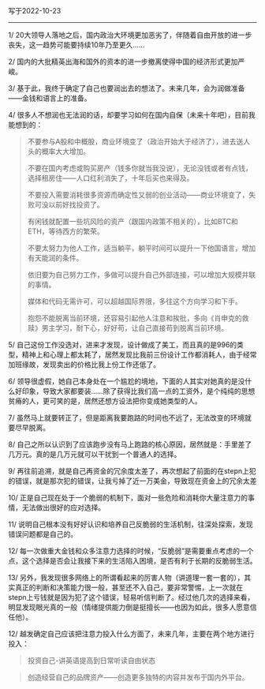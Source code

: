 写于2022-10-23

-----

1/ 20大领导人落地之后，国内政治大环境更加恶劣了，伴随着自由开放的进一步丧失，这一趋势可能要持续10年乃至更久……

2/ 国内的大批精英出海和国外的资本的进一步撤离使得中国的经济形式更加严峻。

3/ 基于此，我终于确定了自己也要润出去的想法了。未来几年，会为润做准备——金钱和语言上的准备。

4/ 很多人不想润也无法润的话，却要学习如何在国内自保（未来十年吧），目前我能想到的：
>不要参与A股和中概股，商业环境变了（政治开始大于经济了），进去送人头的概率大大增加。
>
>不要在国内考虑或购买房产（钱多你就当我没说），无论没钱或者有点钱，选择租房住——人口红利消失了，十年后买也来得及。
>
>不要投入需要消耗很多资源而确定性又弱的创业活动——商业环境变了，失败可没以前好找投资了。
>
>有闲钱就配置一些坑风险的资产（跟国内政策不相关的），比如BTC和ETH，等待西方的繁荣。
>
>不要太努力为他人工作，适当躺平，躺平时间可以提升一下他国语言，增加有天能润的条件。
>
>依旧要为自己努力工作，多做可以提升自己外部连接，可以增加大规模并联的事情。
>
>媒体和代码无需许可，可以超越国际界限，多往这个方向学习和下手。
>
>抱怨不能脱离当前环境，还容易引起他人注意和挨批，多向《肖申克的救赎》男主学习，耐下心，好好苟，让自己直接苟到脱离当前环境。

5/ 自己这份工作没选对，进来才发现，设计做成了美工，而且真的是996的类型，精神上和心理上都太耗了，居然发现比我前三份设计工作都消耗人，由于经常加班缘故，发现卖出的价格比我上份工作还低了。

6/ 领导很虚假，她自己本身处在一个尴尬的境地，下面的人其实对她真的是没什么好印象，导致大家都要装……除了获得比我们高一点的工资外，是个纯纯的思想贫瘠的人，更可笑的是，居然还想方设法把你变成她类型的人。

7/ 虽然马上就要转正了，但是距离我要跑路的时间也不远了，无法改变的环境就要尽早脱离。

8/ 自己之所以认识到了应该跑步没有马上跑路的核心原因，居然就是：手里差了几万元。真的是几万元就可以干扰到一个普通人的选择。

9/ 再往前追溯，就是自己再资金的冗余度太差了，再次想起了前面的在stepn上犯的错误，就是那次犯的错误，让我亏掉了近一万美金，导致现在资金上的冗余太差

10/ 正是自己现在处于一个脆弱的机制下，面对一些危险和消耗你大量注意力的事情，无法做出很好的应对选择。

11/ 说明自己根本没有好好认识和培养自己反脆弱的生活机制，往深处探索，发现错误问题都是自己的。

12/ 每一次做重大金钱和众多注意力选择的时候，“反脆弱”是需要重点考虑的一个点，这个选择是否会让我接下来的生活陷入困境，是否有利于长期的反脆弱生活。

13/ 另外，我发现很多网络上的所谓看起来的厉害人物（讲道理一套一套的），其实真正的判断和决策能力很一般，甚至还不入自己，要非常警惕，上一次就在stepn上亏钱就是因为犯了这个错误，轻易听信判断了。经过他几次的选择来看，明显发现眼光真的一般（情绪提供能力倒是挺擅长——也因为如此，很多人愿意信任他）。

12/ 越发确定自己应该把注意力投入什么方面了，未来几年，主要在两个地方进行投入：
>投资自己-讲英语提高到日常听读自由状态

>创造经营自己的品牌资产——创造更多独特的内容并发布于国内外平台。

